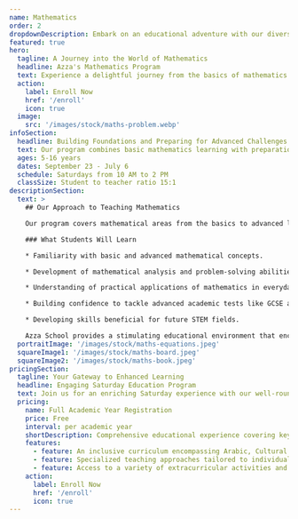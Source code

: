 ```yaml
---
name: Mathematics
order: 2
dropdownDescription: Embark on an educational adventure with our diverse Mathematics program.
featured: true
hero:
  tagline: A Journey into the World of Mathematics
  headline: Azza's Mathematics Program
  text: Experience a delightful journey from the basics of mathematics to its complex challenges, guided by specialized teachers focusing on developing critical thinking and logical reasoning.
  action:
    label: Enroll Now
    href: '/enroll'
    icon: true
  image:
    src: '/images/stock/maths-problem.webp'
infoSection:
  headline: Building Foundations and Preparing for Advanced Challenges
  text: Our program combines basic mathematics learning with preparation for advanced academic challenges such as GCSE and A levels.
  ages: 5-16 years
  dates: September 23 - July 6
  schedule: Saturdays from 10 AM to 2 PM
  classSize: Student to teacher ratio 15:1
descriptionSection:
  text: >
    ## Our Approach to Teaching Mathematics

    Our program covers mathematical areas from the basics to advanced levels, enabling students to build a solid understanding and develop analytical and computational skills.

    ### What Students Will Learn

    * Familiarity with basic and advanced mathematical concepts.

    * Development of mathematical analysis and problem-solving abilities.

    * Understanding of practical applications of mathematics in everyday life and scientific fields.

    * Building confidence to tackle advanced academic tests like GCSE and A levels.

    * Developing skills beneficial for future STEM fields.

    Azza School provides a stimulating educational environment that encourages active learning and exploration of the world of mathematics in detail.
  portraitImage: '/images/stock/maths-equations.jpeg'
  squareImage1: '/images/stock/maths-board.jpeg'
  squareImage2: '/images/stock/maths-book.jpeg'
pricingSection:
  tagline: Your Gateway to Enhanced Learning
  headline: Engaging Saturday Education Program
  text: Join us for an enriching Saturday experience with our well-rounded curriculum, designed to complement your child's regular education and spark a love for learning and discovery.
  pricing:
    name: Full Academic Year Registration
    price: Free
    interval: per academic year
    shortDescription: Comprehensive educational experience covering key academic subjects
    features:
      - feature: An inclusive curriculum encompassing Arabic, Cultural Studies, Mathematics, and English
      - feature: Specialized teaching approaches tailored to individual learning styles and needs
      - feature: Access to a variety of extracurricular activities and educational workshops
    action:
      label: Enroll Now
      href: '/enroll'
      icon: true
---
```

